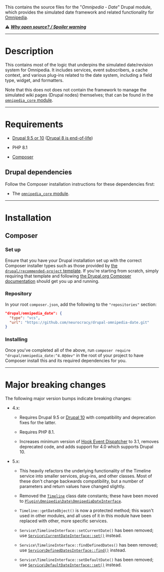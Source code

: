This contains the source files for the "*Omnipedia - Date*" Drupal module, which
provides the simulated date framework and related functionality for
[Omnipedia](https://omnipedia.app/).

⚠️ ***[Why open source? / Spoiler warning](https://omnipedia.app/open-source)***

----

# Description

This contains most of the logic that underpins the simulated date/revision
system for Omnipedia. It includes services, event subscribers, a cache context,
and various plug-ins related to the date system, including a field type, widget,
and formatters.

Note that this does not does not contain the framework to manage the simulated
wiki pages (Drupal nodes) themselves; that can be found in the [`omnipedia_core`
module](https://github.com/neurocracy/drupal-omnipedia-core).

----

# Requirements

* [Drupal 9.5 or 10](https://www.drupal.org/download) ([Drupal 8 is end-of-life](https://www.drupal.org/psa-2021-11-30))

* PHP 8.1

* [Composer](https://getcomposer.org/)

## Drupal dependencies

Follow the Composer installation instructions for these dependencies first:

* The [`omnipedia_core` module](https://github.com/neurocracy/drupal-omnipedia-core).

----

# Installation

## Composer

### Set up

Ensure that you have your Drupal installation set up with the correct Composer
installer types such as those provided by [the `drupal/recommended-project`
template](https://www.drupal.org/docs/develop/using-composer/starting-a-site-using-drupal-composer-project-templates#s-drupalrecommended-project).
If you're starting from scratch, simply requiring that template and following
[the Drupal.org Composer
documentation](https://www.drupal.org/docs/develop/using-composer/starting-a-site-using-drupal-composer-project-templates)
should get you up and running.

### Repository

In your root `composer.json`, add the following to the `"repositories"` section:

```json
"drupal/omnipedia_date": {
  "type": "vcs",
  "url": "https://github.com/neurocracy/drupal-omnipedia-date.git"
}
```

### Installing

Once you've completed all of the above, run `composer require
"drupal/omnipedia_date:^4.0@dev"` in the root of your project to have
Composer install this and its required dependencies for you.

----

# Major breaking changes

The following major version bumps indicate breaking changes:

* 4.x:

  * Requires Drupal 9.5 or [Drupal 10](https://www.drupal.org/project/drupal/releases/10.0.0) with compatibility and deprecation fixes for the latter.

  * Requires PHP 8.1.

  * Increases minimum version of [Hook Event Dispatcher](https://www.drupal.org/project/hook_event_dispatcher) to 3.1, removes deprecated code, and adds support for 4.0 which supports Drupal 10.

* 5.x:

  * This heavily refactors the underlying functionality of the Timeline service into smaller services, plug-ins, and other classes. Most of these don't change backwards compatibility, but a number of parameters and return values have changed slightly.

  * Removed the [`Timeline`](src/Service/Timeline.php) class date constants; these have been moved to [`Plugin\Omnipedia\Date\OmnipediaDateInterface`](src/Plugin/Omnipedia/Date/OmnipediaDateInterface.php).

  * `Timeline::getDateObject()` is now a protected method; this wasn't used in other modules, and all uses of it in this module have been replaced with other, more specific services.

  * `Service\TimelineInterface::setCurrentDate()` has been removed; use [`Service\CurrentDateInterface::set()`](src/Service/CurrentDateInterface.php) instead.

  * `Service\TimelineInterface::findDefinedDates()` has been removed; use [`Service\DefinedDatesInterface::find()`](src/Service/DefinedDatesInterface.php) instead.

  * `Service\TimelineInterface::setDefaultDate()` has been removed; use [`Service\DefaultDateInterface::set()`](src/Service/DefaultDateInterface.php) instead.
